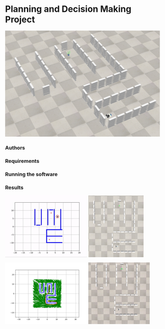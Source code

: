 # Planning and Decision Making Project

 ![Corner view](/Visualisations/scene/corner.png)

### Authors

### Requirements

### Running the software

### Results

<p float="left">
  <img src="/Visualisations/4000/path.gif" height="200" />
  <img src="/Visualisations/scene/top.png" height="200" /> 
</p>

<p float="left">
  <img src="/Visualisations/4000/path_4000.png" height="200" />
  <img src="/Visualisations/4000/simulation.gif" height="200" /> 
</p>


